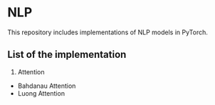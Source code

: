 # NLP

This repository includes implementations of NLP models in PyTorch.

## List of the implementation

1. Attention
  - Bahdanau Attention
  - Luong Attention
